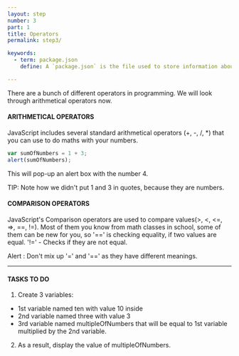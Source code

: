 ```yaml
---
layout: step
number: 3
part: 1
title: Operators
permalink: step3/

keywords:
  - term: package.json
    define: A `package.json` is the file used to store information about a Node.js project, such as its name and its dependencies. Read more [here](https://docs.npmjs.com/files/package.json).

---
```

There are a bunch of different operators in programming. We will look
through arithmetical operators now. 
#### ARITHMETICAL OPERATORS
JavaScript includes several standard
arithmetical operators (+, -, /, *) that you can use to do maths with your
numbers.

```javascript
var sumOfNumbers = 1 + 3;
alert(sumOfNumbers);
```

This will pop-up an alert box with the number 4.

TIP: Note how we didn't put 1 and 3 in quotes, because they are numbers.

#### COMPARISON OPERATORS

JavaScript's Comparison operators are used
to compare values(>, <, <=, =>, ==, !=). Most of them you know from math
classes in school, some of them can be new for you, so '==' is checking
equality, if two values are equal.
'!=' - Checks if they are not equal.

Alert : Don't mix up '=' and '==' as they have different meanings.

----

#### TASKS TO DO
1. Create 3 variables:
 * 1st variable named ten with value 10 inside
 * 2nd variable named three with value 3
 * 3rd variable named multipleOfNumbers that will be equal to 1st variable multiplied by the 2nd variable.
2. As a result, display the value of multipleOfNumbers.



